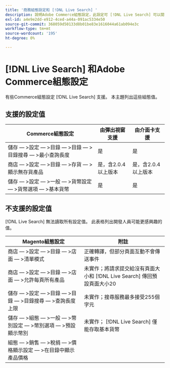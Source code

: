```yaml
---
title: '商務組態設定和 [!DNL Live Search] '
description: 說明Adobe Commerce組態設定，此設定可 [!DNL Live Search] 可以閱讀。
exl-id: a4e9e2dd-e912-4ced-a44a-091ac5334e50
source-git-commit: 368059d50133d8b01be83e1616044a61ab094e3c
workflow-type: tm+mt
source-wordcount: '195'
ht-degree: 0%

---
```


# [!DNL Live Search] 和Adobe Commerce組態設定

有些Commerce組態設定 [!DNL Live Search] 支援。 本主題列出這些組態值。

## 支援的設定值

| Commerce組態設定 | 由彈出視窗支援 | 由介面卡支援 |
|---|---|---|
| 儲存 — >設定 — >目錄 — >目錄 — >目錄搜尋 — >最小查詢長度 | 是 | 是 |
| 商店 — >設定 — >目錄 — >存貨 — >顯示無存貨產品 | 是，含2.0.4以上版本 | 是，含2.0.4以上版本 |
| 儲存 — >設定 — >一般 — >貨幣設定 — >貨幣選項 — >基本貨幣 | 是 | 是 |

## 不支援的設定值

[!DNL Live Search] 無法讀取所有設定值。 此表格列出開發人員可能更感興趣的值。

| Magento組態設定 | 附註 |
|---|---|
| 商店 — >設定 — >目錄 — >店面 — >清單模式 | 正確轉譯，但部分頁面互動不會傳送事件 |
| 商店 — >設定 — >目錄 — >店面 — >允許每頁所有產品 | 未實作；將請求提交給沒有頁面大小和 [!DNL Live Search] 傳回預設頁面大小20 |
| 儲存 — >設定 — >目錄 — >目錄 — >目錄搜尋 — >查詢長度上限 | 未實作；搜尋服務最多接受255個字元 |
| 儲存 — >組態 — >一般 — >幣別設定 — >幣別選項 — >預設顯示幣別 | 未實作； [!DNL Live Search] 僅能存取基本貨幣 |
| 組態 — >銷售 — >稅捐 — >價格顯示設定 — >在目錄中顯示產品價格 |  |
